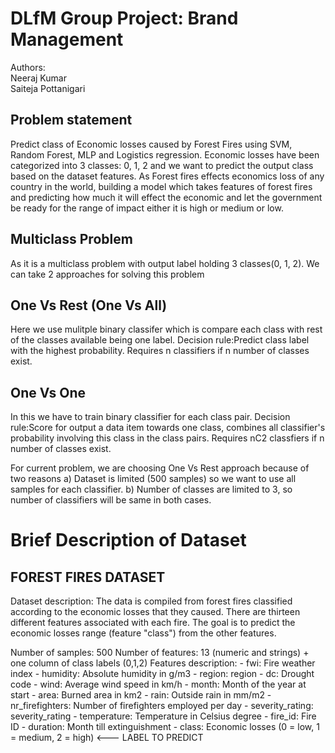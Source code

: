 # DLfM Group Project: Brand Management
Authors:<br>
Neeraj Kumar<br>
Saiteja Pottanigari<br>


## Problem statement
Predict class of Economic losses caused by Forest Fires using SVM, Random Forest, MLP and Logistics regression. Economic losses have been categorized into 3 classes: 0, 1, 2 and we want to predict the output class based on the dataset features. As Forest fires effects economics loss of any country in the world, building a model which takes features of forest fires and predicting how much it will effect the economic and let the government be ready for the range of impact either it is high or medium or low.

## Multiclass Problem
As it is a multiclass problem with output label holding 3 classes(0, 1, 2). We can take 2 approaches for solving this problem

## One Vs Rest (One Vs All)
Here we use mulitple binary classifer which is compare each class with rest of the classes available being one label. Decision rule:Predict class label with the highest probability. Requires n classifiers if n number of classes exist.

## One Vs One
In this we have to train binary classifier for each class pair. Decision rule:Score for output a data item towards one class, combines all classifier's probability involving this class in the class pairs. Requires nC2 classfiers if n number of classes exist.

For current problem, we are choosing One Vs Rest approach because of two reasons a) Dataset is limited (500 samples) so we want to use all samples for each classifier. b) Number of classes are limited to 3, so number of classifiers will be same in both cases.

# Brief Description of Dataset

## FOREST FIRES DATASET
Dataset description: The data is compiled from forest fires classified according to the economic losses that they caused. There are thirteen different features associated with each fire. The goal is to predict the economic losses range (feature "class") from the other features.

Number of samples: 500
Number of features: 13 (numeric and strings) + one column of class labels (0,1,2)
Features description:
    - fwi: Fire weather index
    - humidity: Absolute humidity in g/m3
    - region: region
    - dc: Drought code
    - wind: Average wind speed in km/h
    - month: Month of the year at start
    - area: Burned area in km2
    - rain: Outside rain in mm/m2
    - nr_firefighters: Number of firefighters employed per day
    - severity_rating: severity_rating
    - temperature: Temperature in Celsius degree
    - fire_id: Fire ID
    - duration: Month till extinguishment
    - class: Economic losses (0 = low, 1 = medium, 2 = high) <--- LABEL TO PREDICT


